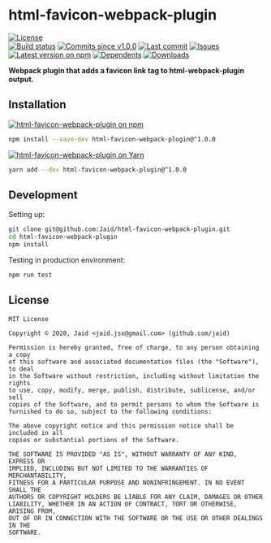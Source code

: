 # html-favicon-webpack-plugin


<a href="https://raw.githubusercontent.com/Jaid/html-favicon-webpack-plugin/master/license.txt"><img src="https://img.shields.io/github/license/Jaid/html-favicon-webpack-plugin?style=flat-square" alt="License"/></a>  
<a href="https://actions-badge.atrox.dev/Jaid/html-favicon-webpack-plugin/goto"><img src="https://img.shields.io/endpoint.svg?style=flat-square&url=https%3A%2F%2Factions-badge.atrox.dev%2FJaid%2Fhtml-favicon-webpack-plugin%2Fbadge" alt="Build status"/></a> <a href="https://github.com/Jaid/html-favicon-webpack-plugin/commits"><img src="https://img.shields.io/github/commits-since/Jaid/html-favicon-webpack-plugin/v1.0.0?style=flat-square&logo=github" alt="Commits since v1.0.0"/></a> <a href="https://github.com/Jaid/html-favicon-webpack-plugin/commits"><img src="https://img.shields.io/github/last-commit/Jaid/html-favicon-webpack-plugin?style=flat-square&logo=github" alt="Last commit"/></a> <a href="https://github.com/Jaid/html-favicon-webpack-plugin/issues"><img src="https://img.shields.io/github/issues/Jaid/html-favicon-webpack-plugin?style=flat-square&logo=github" alt="Issues"/></a>  
<a href="https://npmjs.com/package/html-favicon-webpack-plugin"><img src="https://img.shields.io/npm/v/html-favicon-webpack-plugin?style=flat-square&logo=npm&label=latest%20version" alt="Latest version on npm"/></a> <a href="https://github.com/Jaid/html-favicon-webpack-plugin/network/dependents"><img src="https://img.shields.io/librariesio/dependents/npm/html-favicon-webpack-plugin?style=flat-square&logo=npm" alt="Dependents"/></a> <a href="https://npmjs.com/package/html-favicon-webpack-plugin"><img src="https://img.shields.io/npm/dm/html-favicon-webpack-plugin?style=flat-square&logo=npm" alt="Downloads"/></a>

**Webpack plugin that adds a favicon link tag to html-webpack-plugin output.**















## Installation
<a href="https://npmjs.com/package/html-favicon-webpack-plugin"><img src="https://img.shields.io/badge/npm-html--favicon--webpack--plugin-C23039?style=flat-square&logo=npm" alt="html-favicon-webpack-plugin on npm"/></a>
```bash
npm install --save-dev html-favicon-webpack-plugin@^1.0.0
```
<a href="https://yarnpkg.com/package/html-favicon-webpack-plugin"><img src="https://img.shields.io/badge/Yarn-html--favicon--webpack--plugin-2F8CB7?style=flat-square&logo=yarn&logoColor=white" alt="html-favicon-webpack-plugin on Yarn"/></a>
```bash
yarn add --dev html-favicon-webpack-plugin@^1.0.0
```








## Development



Setting up:
```bash
git clone git@github.com:Jaid/html-favicon-webpack-plugin.git
cd html-favicon-webpack-plugin
npm install
```
Testing in production environment:
```bash
npm run test
```


## License
```text
MIT License

Copyright © 2020, Jaid <jaid.jsx@gmail.com> (github.com/jaid)

Permission is hereby granted, free of charge, to any person obtaining a copy
of this software and associated documentation files (the "Software"), to deal
in the Software without restriction, including without limitation the rights
to use, copy, modify, merge, publish, distribute, sublicense, and/or sell
copies of the Software, and to permit persons to whom the Software is
furnished to do so, subject to the following conditions:

The above copyright notice and this permission notice shall be included in all
copies or substantial portions of the Software.

THE SOFTWARE IS PROVIDED "AS IS", WITHOUT WARRANTY OF ANY KIND, EXPRESS OR
IMPLIED, INCLUDING BUT NOT LIMITED TO THE WARRANTIES OF MERCHANTABILITY,
FITNESS FOR A PARTICULAR PURPOSE AND NONINFRINGEMENT. IN NO EVENT SHALL THE
AUTHORS OR COPYRIGHT HOLDERS BE LIABLE FOR ANY CLAIM, DAMAGES OR OTHER
LIABILITY, WHETHER IN AN ACTION OF CONTRACT, TORT OR OTHERWISE, ARISING FROM,
OUT OF OR IN CONNECTION WITH THE SOFTWARE OR THE USE OR OTHER DEALINGS IN THE
SOFTWARE.
```
